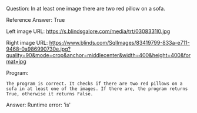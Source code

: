 Question: In at least one image there are two red pillow on a sofa.

Reference Answer: True

Left image URL: https://s.blindsgalore.com/media/trt/0308331l0.jpg

Right image URL: https://www.blinds.com/SqlImages/83419799-833a-e711-9468-0a986990730e.jpg?quality=90&mode=crop&anchor=middlecenter&width=400&height=400&format=jpg

Program:

```
The program is correct. It checks if there are two red pillows on a sofa in at least one of the images. If there are, the program returns True, otherwise it returns False.
```
Answer: Runtime error: 'is'

